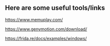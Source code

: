 ## Here are some useful tools/links

https://www.memuplay.com/

https://www.genymotion.com/download/

https://frida.re/docs/examples/windows/
